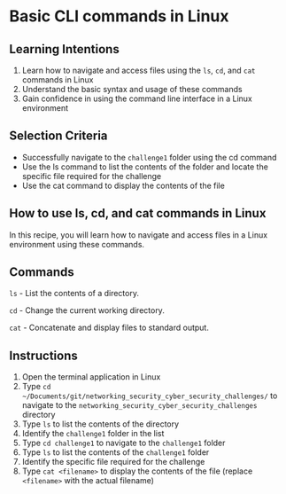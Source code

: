# Basic CLI commands in Linux

## Learning Intentions

1. Learn how to navigate and access files using the `ls`, `cd`, and `cat` commands in Linux
2. Understand the basic syntax and usage of these commands
3. Gain confidence in using the command line interface in a Linux environment

## Selection Criteria

* Successfully navigate to the `challenge1` folder using the cd command
* Use the ls command to list the contents of the folder and locate the specific file required for the challenge
* Use the cat command to display the contents of the file

## How to use ls, cd, and cat commands in Linux

In this recipe, you will learn how to navigate and access files in a Linux environment using these commands.

## Commands

`ls` - List the contents of a directory.

`cd` - Change the current working directory.

`cat` - Concatenate and display files to standard output.

## Instructions

1. Open the terminal application in Linux
2. Type `cd ~/Documents/git/networking_security_cyber_security_challenges/` to navigate to the `networking_security_cyber_security_challenges` directory
3. Type `ls` to list the contents of the directory
4. Identify the `challenge1` folder in the list
5. Type `cd challenge1` to navigate to the `challenge1` folder
6. Type `ls` to list the contents of the `challenge1` folder
7. Identify the specific file required for the challenge
8. Type `cat <filename>` to display the contents of the file (replace `<filename>` with the actual filename)
